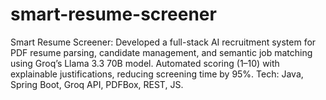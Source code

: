 # smart-resume-screener
Smart Resume Screener: Developed a full-stack AI recruitment system for PDF resume parsing, candidate management, and semantic job matching using Groq’s Llama 3.3 70B model. Automated scoring (1–10) with explainable justifications, reducing screening time by 95%. Tech: Java, Spring Boot, Groq API, PDFBox, REST, JS.
